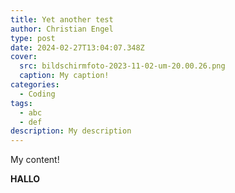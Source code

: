 ```yaml
---
title: Yet another test
author: Christian Engel
type: post
date: 2024-02-27T13:04:07.348Z
cover:
  src: bildschirmfoto-2023-11-02-um-20.00.26.png
  caption: My caption!
categories:
  - Coding
tags:
  - abc
  - def
description: My description
---
```

My content!

**HALLO**
